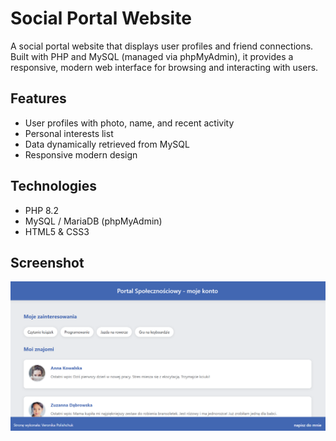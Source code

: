 # Social Portal Website  
A social portal website that displays user profiles and friend connections. Built with PHP and MySQL (managed via phpMyAdmin), it provides a responsive, modern web interface for browsing and interacting with users.

## Features  
- User profiles with photo, name, and recent activity  
- Personal interests list  
- Data dynamically retrieved from MySQL  
- Responsive modern design  

## Technologies  
- PHP 8.2  
- MySQL / MariaDB (phpMyAdmin)  
- HTML5 & CSS3  

## Screenshot
![Screenshot](./assets/screenshot.png)
